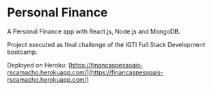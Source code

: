 # Personal Finance

A Personal Finance app with React.js, Node.js and MongoDB.

Project executed as final challenge of the IGTI Full Stack Development bootcamp.

Deployed on Heroku: [https://financaspessoais-rscamacho.herokuapp.com/](https://financaspessoais-rscamacho.herokuapp.com/)
